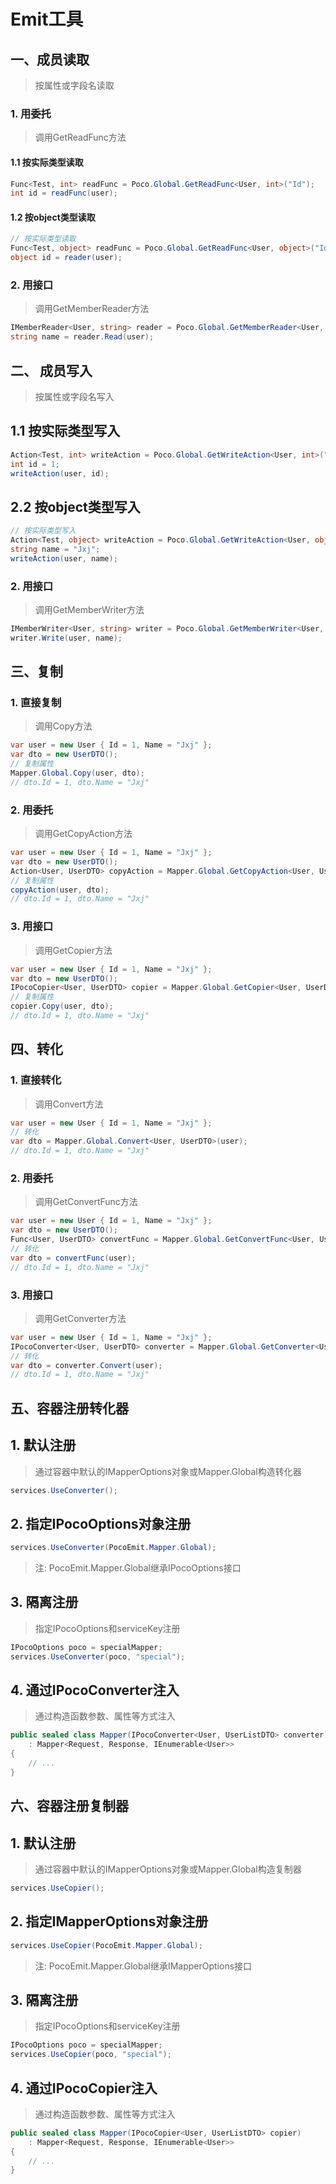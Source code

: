 # Emit工具

## 一、成员读取
>按属性或字段名读取

### 1. 用委托
>调用GetReadFunc方法

#### 1.1 按实际类型读取
```csharp
Func<Test, int> readFunc = Poco.Global.GetReadFunc<User, int>("Id");
int id = readFunc(user);
```
#### 1.2 按object类型读取
```csharp
// 按实际类型读取
Func<Test, object> readFunc = Poco.Global.GetReadFunc<User, object>("Id");
object id = reader(user);
```

### 2. 用接口
>调用GetMemberReader方法

```csharp
IMemberReader<User, string> reader = Poco.Global.GetMemberReader<User, string>("Name");
string name = reader.Read(user);
```

## 二、 成员写入
> 按属性或字段名写入

## 1.1 按实际类型写入
```csharp
Action<Test, int> writeAction = Poco.Global.GetWriteAction<User, int>("Id");
int id = 1;
writeAction(user, id);
```
## 2.2 按object类型写入
```csharp
// 按实际类型写入
Action<Test, object> writeAction = Poco.Global.GetWriteAction<User, object>("Id");
string name = "Jxj";
writeAction(user, name);
```

### 2. 用接口
>调用GetMemberWriter方法

```csharp
IMemberWriter<User, string> writer = Poco.Global.GetMemberWriter<User, string>("Name");
writer.Write(user, name);
```

## 三、复制
### 1. 直接复制
>调用Copy方法

```csharp
var user = new User { Id = 1, Name = "Jxj" };
var dto = new UserDTO();
// 复制属性
Mapper.Global.Copy(user, dto);
// dto.Id = 1, dto.Name = "Jxj"
```

### 2. 用委托
>调用GetCopyAction方法

```csharp
var user = new User { Id = 1, Name = "Jxj" };
var dto = new UserDTO();
Action<User, UserDTO> copyAction = Mapper.Global.GetCopyAction<User, UserDTO>();
// 复制属性
copyAction(user, dto);
// dto.Id = 1, dto.Name = "Jxj"
```

### 3. 用接口
>调用GetCopier方法

```csharp
var user = new User { Id = 1, Name = "Jxj" };
var dto = new UserDTO();
IPocoCopier<User, UserDTO> copier = Mapper.Global.GetCopier<User, UserDTO>();
// 复制属性
copier.Copy(user, dto);
// dto.Id = 1, dto.Name = "Jxj"
```

## 四、转化
### 1. 直接转化
>调用Convert方法

```csharp
var user = new User { Id = 1, Name = "Jxj" };
// 转化
var dto = Mapper.Global.Convert<User, UserDTO>(user);
// dto.Id = 1, dto.Name = "Jxj"
```

### 2. 用委托
>调用GetConvertFunc方法

```csharp
var user = new User { Id = 1, Name = "Jxj" };
var dto = new UserDTO();
Func<User, UserDTO> convertFunc = Mapper.Global.GetConvertFunc<User, UserDTO>();
// 转化
var dto = convertFunc(user);
// dto.Id = 1, dto.Name = "Jxj"
```

### 3. 用接口
>调用GetConverter方法

```csharp
var user = new User { Id = 1, Name = "Jxj" };
IPocoConverter<User, UserDTO> converter = Mapper.Global.GetConverter<User, UserDTO>();
// 转化
var dto = converter.Convert(user);
// dto.Id = 1, dto.Name = "Jxj"
```

## 五、容器注册转化器
## 1. 默认注册
>通过容器中默认的IMapperOptions对象或Mapper.Global构造转化器

~~~csharp
services.UseConverter();
~~~

## 2. 指定IPocoOptions对象注册
~~~csharp
services.UseConverter(PocoEmit.Mapper.Global);
~~~

>注: PocoEmit.Mapper.Global继承IPocoOptions接口

## 3. 隔离注册
>指定IPocoOptions和serviceKey注册

~~~csharp
IPocoOptions poco = specialMapper;
services.UseConverter(poco, "special");
~~~

## 4. 通过IPocoConverter注入
>通过构造函数参数、属性等方式注入
~~~csharp
public sealed class Mapper(IPocoConverter<User, UserListDTO> converter)
    : Mapper<Request, Response, IEnumerable<User>>
{
    // ...
}
~~~

## 六、容器注册复制器
## 1. 默认注册
>通过容器中默认的IMapperOptions对象或Mapper.Global构造复制器

~~~csharp
services.UseCopier();
~~~

## 2. 指定IMapperOptions对象注册
~~~csharp
services.UseCopier(PocoEmit.Mapper.Global);
~~~

>注: PocoEmit.Mapper.Global继承IMapperOptions接口

## 3. 隔离注册
>指定IPocoOptions和serviceKey注册

~~~csharp
IPocoOptions poco = specialMapper;
services.UseCopier(poco, "special");
~~~

## 4. 通过IPocoCopier注入
>通过构造函数参数、属性等方式注入
~~~csharp
public sealed class Mapper(IPocoCopier<User, UserListDTO> copier)
    : Mapper<Request, Response, IEnumerable<User>>
{
    // ...
}
~~~